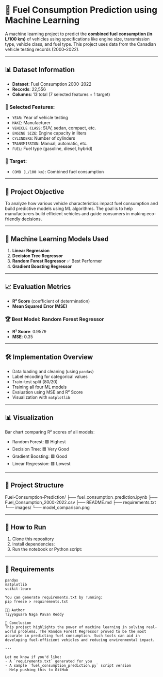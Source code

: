 # 🚗 Fuel Consumption Prediction using Machine Learning

A machine learning project to predict the **combined fuel consumption (in L/100 km)** of vehicles using specifications like engine size, transmission type, vehicle class, and fuel type. This project uses data from the Canadian vehicle testing records (2000–2022).

---

## 📊 Dataset Information

- **Dataset**: Fuel Consumption 2000–2022
- **Records**: 22,556
- **Columns**: 13 total (7 selected features + 1 target)

### 🔧 Selected Features:
- `YEAR`: Year of vehicle testing
- `MAKE`: Manufacturer
- `VEHICLE CLASS`: SUV, sedan, compact, etc.
- `ENGINE SIZE`: Engine capacity in liters
- `CYLINDERS`: Number of cylinders
- `TRANSMISSION`: Manual, automatic, etc.
- `FUEL`: Fuel type (gasoline, diesel, hybrid)

### 🎯 Target:
- `COMB (L/100 km)`: Combined fuel consumption

---

## 🎯 Project Objective

To analyze how various vehicle characteristics impact fuel consumption and build predictive models using ML algorithms. The goal is to help manufacturers build efficient vehicles and guide consumers in making eco-friendly decisions.

---

## 🧠 Machine Learning Models Used

1. **Linear Regression**
2. **Decision Tree Regressor**
3. **Random Forest Regressor** ✅ Best Performer
4. **Gradient Boosting Regressor**

---

## 📈 Evaluation Metrics

- **R² Score** (coefficient of determination)
- **Mean Squared Error (MSE)**

### 🏆 Best Model: Random Forest Regressor
- **R² Score**: 0.9579
- **MSE**: 0.35

---

## 🛠️ Implementation Overview

- Data loading and cleaning (using `pandas`)
- Label encoding for categorical values
- Train-test split (80/20)
- Training all four ML models
- Evaluation using MSE and R² Score
- Visualization with `matplotlib`

---

## 📊 Visualization

Bar chart comparing R² scores of all models:
- Random Forest: 🟩 Highest
- Decision Tree: 🟦 Very Good
- Gradient Boosting: 🟪 Good
- Linear Regression: 🟥 Lowest

---

## 📁 Project Structure
Fuel-Consumption-Prediction/
├── fuel_consumption_prediction.ipynb
├── Fuel_Consumption_2000-2022.csv
├── README.md
├── requirements.txt
└── images/
└── model_comparison.png

---

## 🧪 How to Run

1. Clone this repository
2. Install dependencies:
3. Run the notebook or Python script:

---

## 🔧 Requirements

```text
pandas
matplotlib
scikit-learn

You can generate requirements.txt by running:
pip freeze > requirements.txt

👨‍💻 Author
Tiyyaguara Naga Pavan Reddy

🌱 Conclusion
This project highlights the power of machine learning in solving real-world problems. The Random Forest Regressor proved to be the most accurate in predicting fuel consumption. Such tools can aid in developing fuel-efficient vehicles and reducing environmental impact.

---

Let me know if you'd like:
- A `requirements.txt` generated for you
- A sample `fuel_consumption_prediction.py` script version
- Help pushing this to GitHub
